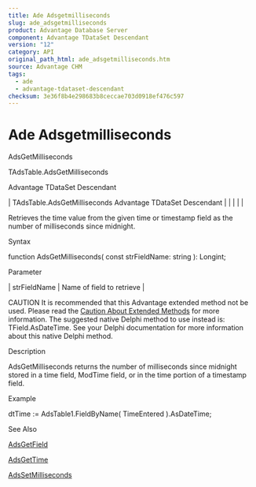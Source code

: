 ```yaml
---
title: Ade Adsgetmilliseconds
slug: ade_adsgetmilliseconds
product: Advantage Database Server
component: Advantage TDataSet Descendant
version: "12"
category: API
original_path_html: ade_adsgetmilliseconds.htm
source: Advantage CHM
tags:
  - ade
  - advantage-tdataset-descendant
checksum: 3e36f8b4e298683b8ceccae703d0918ef476c597
---
```


# Ade Adsgetmilliseconds

AdsGetMilliseconds

TAdsTable.AdsGetMilliseconds

Advantage TDataSet Descendant

| TAdsTable.AdsGetMilliseconds  Advantage TDataSet Descendant |  |  |  |  |

Retrieves the time value from the given time or timestamp field as the number of milliseconds since midnight.

Syntax

function AdsGetMilliseconds( const strFieldName: string ): Longint;

Parameter

| strFieldName | Name of field to retrieve |

CAUTION It is recommended that this Advantage extended method not be used. Please read the [Caution About Extended Methods](ade_caution_about_extended_methods.md) for more information. The suggested native Delphi method to use instead is: TField.AsDateTime. See your Delphi documentation for more information about this native Delphi method.

Description

AdsGetMilliseconds returns the number of milliseconds since midnight stored in a time field, ModTime field, or in the time portion of a timestamp field.

Example

dtTime := AdsTable1.FieldByName( TimeEntered ).AsDateTime;

See Also

[AdsGetField](ade_adsgetfield.md)

[AdsGetTime](ade_adsgettime.md)

[AdsSetMilliseconds](ade_adssetmilliseconds.md)
